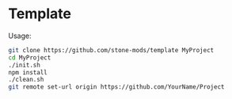 Template
========
Usage:
```bash
git clone https://github.com/stone-mods/template MyProject
cd MyProject
./init.sh
npm install
./clean.sh
git remote set-url origin https://github.com/YourName/Project
```